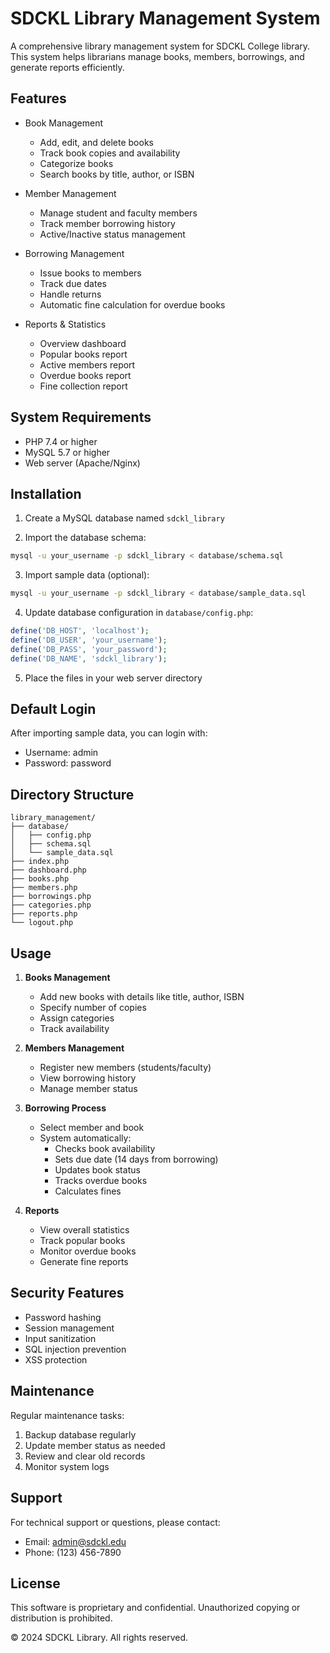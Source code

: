 # SDCKL Library Management System

A comprehensive library management system for SDCKL College library. This system helps librarians manage books, members, borrowings, and generate reports efficiently.

## Features

- Book Management
  - Add, edit, and delete books
  - Track book copies and availability
  - Categorize books
  - Search books by title, author, or ISBN

- Member Management
  - Manage student and faculty members
  - Track member borrowing history
  - Active/Inactive status management

- Borrowing Management
  - Issue books to members
  - Track due dates
  - Handle returns
  - Automatic fine calculation for overdue books

- Reports & Statistics
  - Overview dashboard
  - Popular books report
  - Active members report
  - Overdue books report
  - Fine collection report

## System Requirements

- PHP 7.4 or higher
- MySQL 5.7 or higher
- Web server (Apache/Nginx)

## Installation

1. Create a MySQL database named `sdckl_library`

2. Import the database schema:
```bash
mysql -u your_username -p sdckl_library < database/schema.sql
```

3. Import sample data (optional):
```bash
mysql -u your_username -p sdckl_library < database/sample_data.sql
```

4. Update database configuration in `database/config.php`:
```php
define('DB_HOST', 'localhost');
define('DB_USER', 'your_username');
define('DB_PASS', 'your_password');
define('DB_NAME', 'sdckl_library');
```

5. Place the files in your web server directory

## Default Login

After importing sample data, you can login with:
- Username: admin
- Password: password

## Directory Structure

```
library_management/
├── database/
│   ├── config.php
│   ├── schema.sql
│   └── sample_data.sql
├── index.php
├── dashboard.php
├── books.php
├── members.php
├── borrowings.php
├── categories.php
├── reports.php
└── logout.php
```

## Usage

1. **Books Management**
   - Add new books with details like title, author, ISBN
   - Specify number of copies
   - Assign categories
   - Track availability

2. **Members Management**
   - Register new members (students/faculty)
   - View borrowing history
   - Manage member status

3. **Borrowing Process**
   - Select member and book
   - System automatically:
     - Checks book availability
     - Sets due date (14 days from borrowing)
     - Updates book status
     - Tracks overdue books
     - Calculates fines

4. **Reports**
   - View overall statistics
   - Track popular books
   - Monitor overdue books
   - Generate fine reports

## Security Features

- Password hashing
- Session management
- Input sanitization
- SQL injection prevention
- XSS protection

## Maintenance

Regular maintenance tasks:
1. Backup database regularly
2. Update member status as needed
3. Review and clear old records
4. Monitor system logs

## Support

For technical support or questions, please contact:
- Email: admin@sdckl.edu
- Phone: (123) 456-7890

## License

This software is proprietary and confidential. Unauthorized copying or distribution is prohibited.

© 2024 SDCKL Library. All rights reserved.
